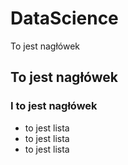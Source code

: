 DataScience
===========
To jest nagłówek
## To jest nagłówek
### I to jest nagłówek
- to jest lista 
- to jest lista
- to jest lista
